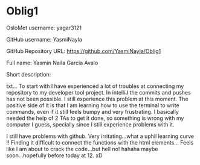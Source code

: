 # Oblig1
OsloMet username: yagar3121

GitHub username: YasmiNayla

GitHub Repository URL: https://github.com/YasmiNayla/Oblig1

Full name: Yasmin Naila Garcia Avalo

Short description:

txt...
To start with I have experienced a lot of troubles at connecting my repository to my developer tool project. In intelliJ the commits and pushes has not been possible. I still experience this problem at this moment. The positive side of it is that I am learning how to use the terminal to write commands, even if it still feels bumpy and very frustrating. I basically needed the help of 2 TAs to get it done, so something is wrong with my computer I guess, specially since I still experience problems with it. 

I still have problems with github. Very irritating...what a uphil learning curve !! 
Finding it difficult to connect the functions with the html elements... Feels like I am about to crack the code...but hell no! hahaha maybe soon...hopefully before today at 12. xD 


